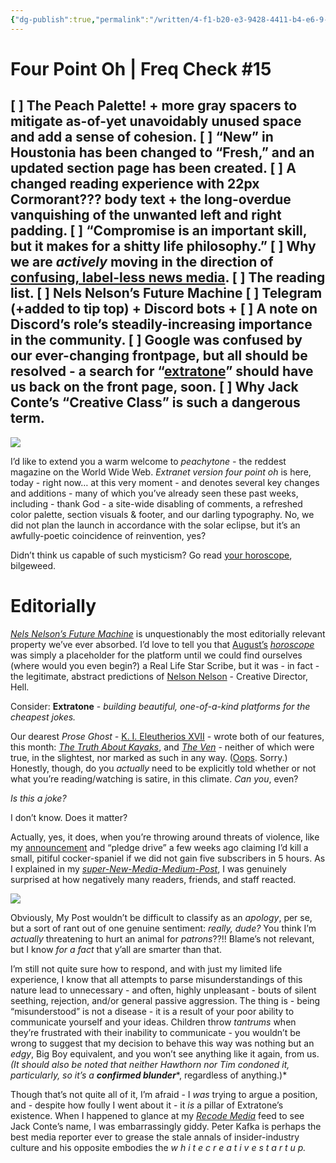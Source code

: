 ```yaml
---
{"dg-publish":true,"permalink":"/written/4-f1-b20-e3-9428-4411-b4-e6-9-f8-ff-0-be-2-f29/","dgHomeLink":true,"dgPassFrontmatter":false}
---
```


# Four Point Oh | Freq Check #15

[ ] The Peach Palette! + more gray spacers to mitigate as-of-yet unavoidably unused space and add a sense of cohesion.
[ ] “New” in Houstonia has been changed to “Fresh,” and an updated section page has been created.
[ ] A changed reading experience with 22px Cormorant??? body text + the long-overdue vanquishing of the unwanted left and right padding.
[ ] “Compromise is an important skill, but it makes for a shitty life philosophy.”
[ ] Why we are *actively* moving in the direction of [confusing, label-less news media](http://www.poynter.org/2017/news-or-opinion-online-its-hard-to-tell/470559/).
[ ] The reading list.
[ ] Nels Nelson’s Future Machine
[ ] Telegram (+added to tip top) + Discord bots +
[ ] A note on Discord’s role’s steadily-increasing importance in the community.
[ ] Google was confused by our ever-changing frontpage, but all should be resolved - a search for “[extratone](https://www.google.com/search?q=extratone)” should have us back on the front page, soon.
[ ] Why Jack Conte’s “Creative Class” is such a dangerous term.
----------
![](https://d2mxuefqeaa7sj.cloudfront.net/s_BAAC6BA95754A59B8D069DB7A259F6015AF5CEFF34B625B0E3C5665296E8D0DF_1502997410446_fourpointoh.jpg)


I’d like to extend you a warm welcome to *peachytone -* the reddest magazine on the World Wide Web. *Extranet version four point oh* is here, today - right now… at this very moment - and denotes several key changes and additions - many of which you’ve already seen these past weeks, including - thank God - a site-wide disabling of comments, a refreshed color palette, section visuals & footer, and our darling typography. No, we did not plan the launch in accordance with the solar eclipse, but it’s an awfully-poetic coincidence of reinvention, yes?

Didn’t think us capable of such mysticism? Go read [your horoscope](http://extratone.com/future), bilgeweed.

# Editorially

[*Nels Nelson’s Future Machine*](http://extratone.com/future) is unquestionably the most editorially relevant property we’ve ever absorbed. I’d love to tell you that [August’s](http://extratone.com/horoscopes/august2017) [*horoscope*](http://extratone.com/horoscopes/august2017) was simply a placeholder for the platform until we could find ourselves (where would you even begin?) a Real Life Star Scribe, but it was - in fact - the legitimate, abstract predictions of [Nelson Nelson](http://extratone.com/future) - Creative Director, Hell. 

Consider: **Extratone** - *building beautiful, one-of-a-kind platforms for the cheapest jokes.*

Our dearest *Prose Ghost -* [K. I. Eleutherios XVII](http://extratone.com/eleu) - wrote both of our features, this month: [*The Truth About Kayaks*](http://bit.ly/kayaktruth), and [*The Ven*](http://bit.ly/veneat) *-* neither of which were true, in the slightest, nor marked as such in any way. ([Oops](http://www.poynter.org/2017/news-or-opinion-online-its-hard-to-tell/470559/). Sorry.) Honestly, though, do you *actually* need to be explicitly told whether or not what you’re reading/watching is satire, in this climate. *Can you*, even?

*Is this a joke?*

I don’t know. Does it matter?

Actually, yes, it does, when you’re throwing around threats of violence, like my [announcement](http://bit.ly/guspledge) and “pledge drive” a few weeks ago claiming I’d kill a small, pitiful cocker-spaniel if we did not gain five subscribers in 5 hours.  As I explained in my [*super-New-Media-Medium-Post*](https://medium.com/@FickleCrux/the-dog-is-a-live-1819bd74a348), I was genuinely surprised at how negatively many readers, friends, and staff reacted.

![](https://d2mxuefqeaa7sj.cloudfront.net/s_BAAC6BA95754A59B8D069DB7A259F6015AF5CEFF34B625B0E3C5665296E8D0DF_1503047178957_fuckindead.png)


Obviously, My Post wouldn’t be difficult to classify as an *apology*, per se, but a sort of rant out of one genuine sentiment: *really, dude?* You think I’m *actually* threatening to hurt an animal for *patrons*??!! Blame’s not relevant, but I know *for a fact* that y’all are smarter than that. 

I’m still not quite sure how to respond, and with just my limited life experience, I know that all attempts to parse misunderstandings of this nature lead to unnecessary - and often, highly unpleasant - bouts of silent seething, rejection, and/or general passive aggression. The thing is - being “misunderstood” is not a disease - it is a result of your poor ability to communicate yourself and your ideas. Children throw *tantrums* when they’re frustrated with their inability to communicate - you wouldn’t be wrong to suggest that my decision to behave this way was nothing but an *edgy*, Big Boy equivalent, and you won’t see anything like it again, from us. *(It should also be noted that neither Hawthorn nor Tim condoned it, particularly, so it’s a* ***confirmed blunder****, regardless of anything.)*

Though that’s not quite all of it, I’m afraid - I *was* trying to argue a position, and - despite how foully I went about it - it *is* a pillar of Extratone’s existence. When I happened to glance at my [*Recode Media*](https://www.recode.net/2017/8/10/16115548/patreon-jack-conte-fan-pledges-subscription-paywall-recode-media-peter-kafka-podcast) feed to see Jack Conte’s name, I was embarrassingly giddy. Peter Kafka is perhaps the best media reporter ever to grease the stale annals of insider-industry culture and his opposite embodies the *w h i t e  c r e a t i v e  s t a r t u p.*